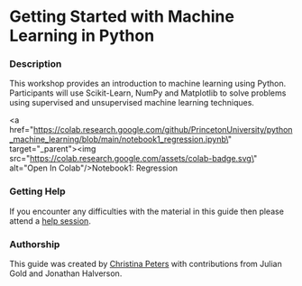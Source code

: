 # Getting Started with Machine Learning in Python

### Description

This workshop provides an introduction to machine learning using Python. Participants will use Scikit-Learn, NumPy and Matplotlib to solve problems using supervised and unsupervised machine learning techniques.

<a href=\"https://colab.research.google.com/github/PrincetonUniversity/python_machine_learning/blob/main/notebook1_regression.ipynb\" target=\"_parent\"><img src=\"https://colab.research.google.com/assets/colab-badge.svg\" alt=\"Open In Colab\"/></a>Notebook1: Regression

### Getting Help

If you encounter any difficulties with the material in this guide then please attend a <a href="https://researchcomputing.princeton.edu/education/help-sessions">help session</a>.

### Authorship

This guide was created by [Christina Peters](https://catalog.saintmarys.edu/faculty/) with contributions from Julian Gold and Jonathan Halverson.
